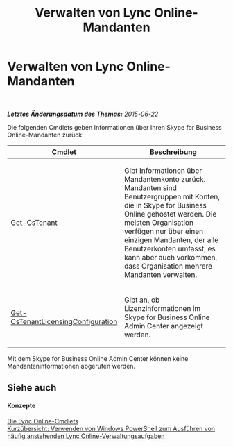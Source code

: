 ﻿---
title: Verwalten von Lync Online-Mandanten
TOCTitle: Verwalten von Lync Online-Mandanten
ms:assetid: 6b5e6e8c-6427-446f-ae37-926dd307237e
ms:mtpsurl: https://technet.microsoft.com/de-de/library/Dn362801(v=OCS.15)
ms:contentKeyID: 56269291
ms.date: 06/01/2017
mtps_version: v=OCS.15
ms.translationtype: HT
---

# Verwalten von Lync Online-Mandanten

 

_**Letztes Änderungsdatum des Themas:** 2015-06-22_

Die folgenden Cmdlets geben Informationen über Ihren Skype for Business Online-Mandanten zurück:


<table>
<colgroup>
<col style="width: 50%" />
<col style="width: 50%" />
</colgroup>
<thead>
<tr class="header">
<th>Cmdlet</th>
<th>Beschreibung</th>
</tr>
</thead>
<tbody>
<tr class="odd">
<td><p><a href="get-cstenant.md">Get-CsTenant</a></p></td>
<td><p>Gibt Informationen über Mandantenkonto zurück. Mandanten sind Benutzergruppen mit Konten, die in Skype for Business Online gehostet werden. Die meisten Organisation verfügen nur über einen einzigen Mandanten, der alle Benutzerkonten umfasst, es kann aber auch vorkommen, dass Organisation mehrere Mandanten verwalten.</p></td>
</tr>
<tr class="even">
<td><p><a href="get-cstenantlicensingconfiguration.md">Get-CsTenantLicensingConfiguration</a></p></td>
<td><p>Gibt an, ob Lizenzinformationen im Skype for Business Online Admin Center angezeigt werden.</p></td>
</tr>
</tbody>
</table>


Mit dem Skype for Business Online Admin Center können keine Mandanteninformationen abgerufen werden.

## Siehe auch

#### Konzepte

[Die Lync Online-Cmdlets](the-skype-for-business-online-cmdlets.md)  
[Kurzübersicht: Verwenden von Windows PowerShell zum Ausführen von häufig anstehenden Lync Online-Verwaltungsaufgaben](quick-reference-using-windows-powershell-to-do-common-skype-for-business-online-management-tasks.md)

